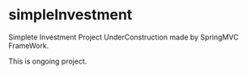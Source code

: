# simpleInvestment


Simplete Investment Project UnderConstruction made by SpringMVC FrameWork.

This is ongoing project.
